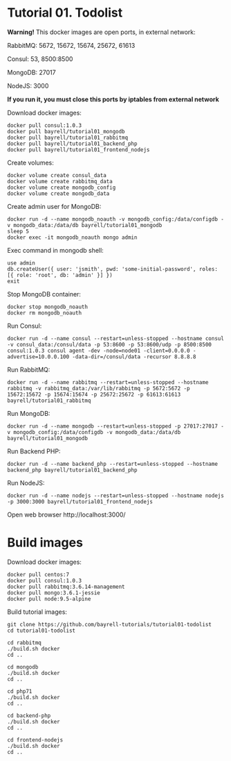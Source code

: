 # Tutorial 01. Todolist


**Warning!** This docker images are open ports, in external network:

RabbitMQ: 5672, 15672, 15674, 25672, 61613

Consul: 53, 8500:8500

MongoDB: 27017

NodeJS: 3000

**If you run it, you must close this ports by iptables from external network**


Download docker images:
```
docker pull consul:1.0.3
docker pull bayrell/tutorial01_mongodb
docker pull bayrell/tutorial01_rabbitmq
docker pull bayrell/tutorial01_backend_php
docker pull bayrell/tutorial01_frontend_nodejs
```

Create volumes:
```
docker volume create consul_data
docker volume create rabbitmq_data
docker volume create mongodb_config
docker volume create mongodb_data
```

Create admin user for MongoDB:
```
docker run -d --name mongodb_noauth -v mongodb_config:/data/configdb -v mongodb_data:/data/db bayrell/tutorial01_mongodb
sleep 5
docker exec -it mongodb_noauth mongo admin
```

Exec command in mongodb shell:
```
use admin
db.createUser({ user: 'jsmith', pwd: 'some-initial-password', roles: [{ role: 'root', db: 'admin' }] })
exit
```

Stop MongoDB container:
```
docker stop mongodb_noauth
docker rm mongodb_noauth
```

Run Consul:
```
docker run -d --name consul --restart=unless-stopped --hostname consul -v consul_data:/consul/data -p 53:8600 -p 53:8600/udp -p 8500:8500 consul:1.0.3 consul agent -dev -node=node01 -client=0.0.0.0 -advertise=10.0.0.100 -data-dir=/consul/data -recursor 8.8.8.8
```

Run RabbitMQ:
```
docker run -d --name rabbitmq --restart=unless-stopped --hostname rabbitmq -v rabbitmq_data:/var/lib/rabbitmq -p 5672:5672 -p 15672:15672 -p 15674:15674 -p 25672:25672 -p 61613:61613 bayrell/tutorial01_rabbitmq
```

Run MongoDB:
```
docker run -d --name mongodb --restart=unless-stopped -p 27017:27017 -v mongodb_config:/data/configdb -v mongodb_data:/data/db bayrell/tutorial01_mongodb
```

Run Backend PHP:
```
docker run -d --name backend_php --restart=unless-stopped --hostname backend_php bayrell/tutorial01_backend_php
```

Run NodeJS:
```
docker run -d --name nodejs --restart=unless-stopped --hostname nodejs -p 3000:3000 bayrell/tutorial01_frontend_nodejs
```

Open web browser http://localhost:3000/


# Build images

Download docker images:
```
docker pull centos:7
docker pull consul:1.0.3
docker pull rabbitmq:3.6.14-management
docker pull mongo:3.6.1-jessie
docker pull node:9.5-alpine
```

Build tutorial images:
```
git clone https://github.com/bayrell-tutorials/tutorial01-todolist
cd tutorial01-todolist

cd rabbitmq
./build.sh docker
cd ..

cd mongodb
./build.sh docker
cd ..

cd php71
./build.sh docker
cd .. 

cd backend-php
./build.sh docker
cd ..

cd frontend-nodejs
./build.sh docker
cd ..
```
